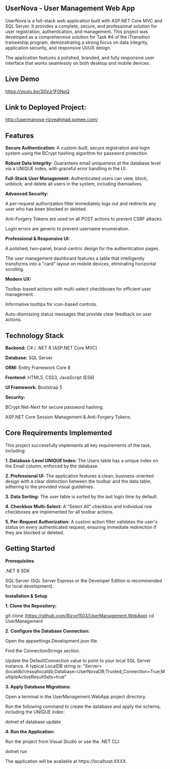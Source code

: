 
## UserNova - User Management Web App

UserNova is a full-stack web application built with ASP.NET Core MVC and SQL Server. It provides a complete, secure, and professional solution for user registration, authentication, and management. This project was developed as a comprehensive solution for Task #4 of the iTransition traineeship program, demonstrating a strong focus on data integrity, application security, and responsive UI/UX design.

The application features a polished, branded, and fully responsive user interface that works seamlessly on both desktop and mobile devices.

## Live Demo
https://youtu.be/3SVJr1F0NeQ

## Link to Deployed Project:
http://usermanova-rizveahmad.somee.com/

## Features

**Secure Authentication:** A custom-built, secure registration and login system using the BCrypt hashing algorithm for password protection.

**Robust Data Integrity:** Guarantees email uniqueness at the database level via a UNIQUE index, with graceful error handling in the UI.

**Full-Stack User Management:** Authenticated users can view, block, unblock, and delete all users in the system, including themselves.

**Advanced Security:**

A per-request authorization filter immediately logs out and redirects any user who has been blocked or deleted.

Anti-Forgery Tokens are used on all POST actions to prevent CSRF attacks.

Login errors are generic to prevent username enumeration.

**Professional & Responsive UI:**

A polished, two-panel, brand-centric design for the authentication pages.

The user management dashboard features a table that intelligently transforms into a "card" layout on mobile devices, eliminating horizontal scrolling.

**Modern UX:**

Toolbar-based actions with multi-select checkboxes for efficient user management.

Informative tooltips for icon-based controls.

Auto-dismissing status messages that provide clear feedback on user actions.

## Technology Stack

**Backend:** C# / .NET 8 (ASP.NET Core MVC)

**Database:** SQL Server

**ORM:** Entity Framework Core 8

**Frontend:** HTML5, CSS3, JavaScript (ES6)

**UI Framework:** Bootstrap 5

**Security:**

BCrypt.Net-Next for secure password hashing.

ASP.NET Core Session Management & Anti-Forgery Tokens.

## Core Requirements Implemented

This project successfully implements all key requirements of the task, including:

**1. Database-Level _UNIQUE_ Index:** The Users table has a unique index on the Email column, enforced by the database.

**2. Professional UI:** The application features a clean, business-oriented design with a clear distinction between the toolbar and the data table, adhering to the provided visual guidelines.

**3. Data Sorting:** The user table is sorted by the last login time by default.

**4. Checkbox Multi-Select:** A "Select All" checkbox and individual row checkboxes are implemented for all toolbar actions.

**5. Per-Request Authorization:** A custom action filter validates the user's status on every authenticated request, ensuring immediate redirection if they are blocked or deleted.

## Getting Started
**Prerequisites**

.NET 8 SDK

SQL Server (SQL Server Express or the Developer Edition is recommended for local development).

**Installation & Setup**

**1. Clone the Repository:**

git clone (https://github.com/Rizve1503/UserManagement.WebApp)
cd UserManagement


**2. Configure the Database Connection:**

Open the appsettings.Development.json file.

Find the ConnectionStrings section.

Update the DefaultConnection value to point to your local SQL Server instance. A typical LocalDB string is:
"Server=(localdb)\\mssqllocaldb;Database=UserNovaDB;Trusted_Connection=True;MultipleActiveResultSets=true"

**3. Apply Database Migrations:**

Open a terminal in the UserManagement.WebApp project directory.

Run the following command to create the database and apply the schema, including the UNIQUE index:

dotnet ef database update

**4. Run the Application:**

Run the project from Visual Studio or use the .NET CLI:

dotnet run

The application will be available at https://localhost:XXXX.
